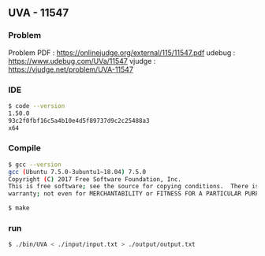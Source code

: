  
## UVA - 11547

### Problem        
    
Problem PDF : https://onlinejudge.org/external/115/11547.pdf
udebug : https://www.udebug.com/UVa/11547
vjudge : https://vjudge.net/problem/UVA-11547


### IDE 
```bash
$ code --version
1.50.0
93c2f0fbf16c5a4b10e4d5f89737d9c2c25488a3
x64
```

### Compile
```bash
$ gcc --version
gcc (Ubuntu 7.5.0-3ubuntu1~18.04) 7.5.0
Copyright (C) 2017 Free Software Foundation, Inc.
This is free software; see the source for copying conditions.  There is NO
warranty; not even for MERCHANTABILITY or FITNESS FOR A PARTICULAR PURPOSE.

$ make
```

### run
```bash
$ ./bin/UVA < ./input/input.txt > ./output/output.txt
```


